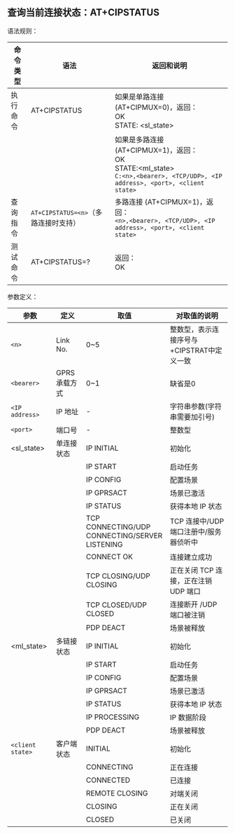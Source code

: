 ## 查询当前连接状态：AT+CIPSTATUS

语法规则：

| 命令类型 | 语法                                 | 返回和说明                                                   |
| -------- | ------------------------------------ | ------------------------------------------------------------ |
| 执行命令 | AT+CIPSTATUS                         | 如果是单路连接(AT+CIPMUX=0)，返回：<br>OK <br>STATE: <sl_state> |
|          |                                      | 如果是多路连接 (AT+CIPMUX=1)，返回：<br>OK <br>STATE:<ml_state> <br>`C:<n>,<bearer>, <TCP/UDP>, <IP address>, <port>, <client state>` |
| 查询指令 | `AT+CIPSTATUS=<n>`（多路连接时支持） | 多路连接 (AT+CIPMUX=1)，返回：<br>`<n>,<bearer>, <TCP/UDP>, <IP address>, <port>, <client state>` |
| 测试命令 | AT+CIPSTATUS=?                       | 返回：<br>OK                                                 |

 

参数定义：

| 参数             | 定义          | 取值                                                   | 对取值的说明                                 |
| ---------------- | ------------- | ------------------------------------------------------ | -------------------------------------------- |
| `<n>`            | Link No.      | 0~5                                                    | 整数型，表示连接序号与+CIPSTRAT中<n>定义一致 |
| `<bearer>`       | GPRS 承载方式 | 0~1                                                    | 缺省是0                                      |
| `<IP address>`   | IP 地址       | -                                                      | 字符串参数(字符串需要加引号)                 |
| `<port>`         | 端口号        | -                                                      | 整数型                                       |
| <sl_state>       | 单连接状态    | IP INITIAL                                             | 初始化                                       |
|                  |               | IP START                                               | 启动任务                                     |
|                  |               | IP CONFIG                                              | 配置场景                                     |
|                  |               | IP GPRSACT                                             | 场景已激活                                   |
|                  |               | IP STATUS                                              | 获得本地 IP 状态                             |
|                  |               | TCP CONNECTING/UDP <br>CONNECTING/SERVER <br>LISTENING | TCP 连接中/UDP 端口注册中/服务器侦听中       |
|                  |               | CONNECT OK                                             | 连接建立成功                                 |
|                  |               | TCP CLOSING/UDP <br>CLOSING                            | 正在关闭 TCP 连接，正在注销 UDP 端口         |
|                  |               | TCP CLOSED/UDP <br>CLOSED                              | 连接断开 /UDP 端口被注销                     |
|                  |               | PDP DEACT                                              | 场景被释放                                   |
| <ml_state>       | 多链接状态    | IP INITIAL                                             | 初始化                                       |
|                  |               | IP START                                               | 启动任务                                     |
|                  |               | IP CONFIG                                              | 配置场景                                     |
|                  |               | IP GPRSACT                                             | 场景已激活                                   |
|                  |               | IP STATUS                                              | 获得本地 IP 状态                             |
|                  |               | IP PROCESSING                                          | IP 数据阶段                                  |
|                  |               | PDP DEACT                                              | 场景被释放                                   |
| `<client state>` | 客户端状态    | INITIAL                                                | 初始化                                       |
|                  |               | CONNECTING                                             | 正在连接                                     |
|                  |               | CONNECTED                                              | 已连接                                       |
|                  |               | REMOTE CLOSING                                         | 对端关闭                                     |
|                  |               | CLOSING                                                | 正在关闭                                     |
|                  |               | CLOSED                                                 | 已关闭                                       |
